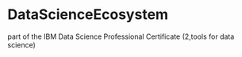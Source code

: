 # DataScienceEcosystem
part of the IBM Data Science Professional Certificate (2,tools for data science)
